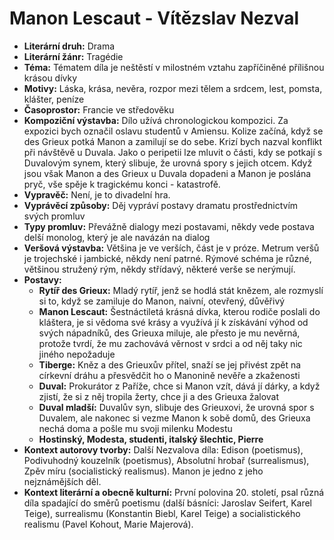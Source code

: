 # Manon Lescaut - Vítězslav Nezval
- **Literární druh:** Drama
- **Literární žánr:** Tragédie
- **Téma:** Tématem díla je neštěstí v milostném vztahu zapříčiněné přílišnou krásou dívky
- **Motivy:** Láska, krása, nevěra, rozpor mezi tělem a srdcem, lest, pomsta, klášter, peníze
- **Časoprostor:** Francie ve středověku
- **Kompoziční výstavba:** Dílo užívá chronologickou kompozici. Za expozici bych označil oslavu studentů v Amiensu. Kolize začíná, když se des Grieux potká Manon a zamilují se do sebe. Krizí bych nazval konflikt při návštěvě u Duvala. Jako o peripetii lze mluvit o části, kdy se potkají s Duvalovým synem, který slibuje, že urovná spory s jejich otcem. Když jsou však Manon a des Grieux u Duvala dopadeni a Manon je poslána pryč, vše spěje k tragickému konci - katastrofě.
- **Vypravěč:** Není, je to divadelní hra.
- **Vyprávěcí způsoby:** Děj vypráví postavy dramatu prostřednictvím svých promluv
- **Typy promluv:** Převážně dialogy mezi postavami, někdy vede postava delší monolog, který je ale navázán na dialog
- **Veršová výstavba:** Většina je ve verších, část je v próze. Metrum veršů je trojechské i jambické, někdy není patrné. Rýmové schéma je různé, většinou stružený rým, někdy střídavý, některé verše se nerýmují.
- **Postavy:**
  - **Rytíř des Grieux:** Mladý rytíř, jenž se hodlá stát knězem, ale rozmyslí si to, když se zamiluje do Manon, naivní, otevřený, důvěřivý
  - **Manon Lescaut:** Šestnáctiletá krásná dívka, kterou rodiče poslali do kláštera, je si vědoma své krásy a využívá jí k získávání výhod od svých nápadníků, des Grieuxa miluje, ale přesto je mu nevěrná, protože tvrdí, že mu zachovává věrnost v srdci a od něj taky nic jiného nepožaduje
  - **Tiberge:** Kněz a des Grieuxův přítel, snaží se jej přivést zpět na církevní dráhu a přesvědčit ho o Manonině nevěře a zkaženosti
  - **Duval:** Prokurátor z Paříže, chce si Manon vzít, dává jí dárky, a když zjistí, že si z něj tropila žerty, chce ji a des Grieuxa žalovat
  - **Duval mladší:** Duvalův syn, slibuje des Grieuxovi, že urovná spor s Duvalem, ale nakonec si vezme Manon k sobě domů, des Grieuxa nechá doma a pošle mu svoji milenku Modestu
  - **Hostinský, Modesta, studenti, italský šlechtic, Pierre**
- **Kontext autorovy tvorby:** Další Nezvalova díla: Edison (poetismus), Podivuhodný kouzelník (poetismus), Absolutní hrobař (surrealismus), Zpěv míru (socialistický realismus). Manon je jedno z jeho nejznámějších děl.
- **Kontext literární a obecně kulturní:** První polovina 20. století, psal různá díla spadající do směrů poetismu (další básníci: Jaroslav Seifert, Karel Teige), surrealismu (Konstantin Biebl, Karel Teige) a socialistického realismu (Pavel Kohout, Marie Majerová).
